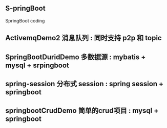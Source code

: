 ## S-pringBoot

SpringBoot coding

 
## ActivemqDemo2	        消息队列  : 同时支持 p2p 和 topic 
## SpringBootDuridDemo	  多数据源  : mybatis + mysql + srpingboot 
## spring-session         分布式 session : spring session + springboot 
## springbootCrudDemo     简单的crud项目  :  mysql + springboot 
 
